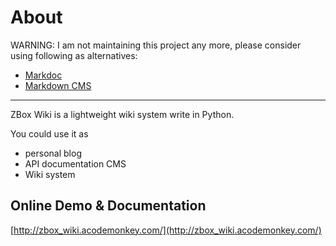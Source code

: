 # About

WARNING: I am not maintaining this project any more, please consider using following as alternatives:

 - [Markdoc](http://markdoc.org)
 - [Markdown CMS](http://www.markdowncms.com/home)


---- 

ZBox Wiki is a lightweight wiki system write in Python.

You could use it as

 - personal blog
 - API documentation CMS
 - Wiki system


## Online Demo & Documentation

[http://zbox_wiki.acodemonkey.com/](http://zbox_wiki.acodemonkey.com/)




